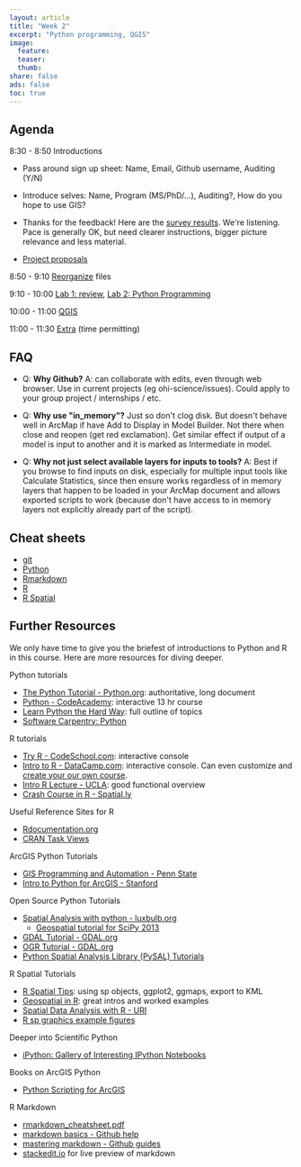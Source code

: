 ```yaml
---
layout: article
title: "Week 2"
excerpt: "Python programming, QGIS"
image:
  feature:
  teaser:
  thumb:
share: false
ads: false
toc: true
---
```


## Agenda

8:30 - 8:50 Introductions

- Pass around sign up sheet: Name, Email, Github username, Auditing (Y/N)

- Introduce selves: Name, Program (MS/PhD/...), Auditing?, How do you hope to use GIS?

- Thanks for the feedback! Here are the [survey results](https://docs.google.com/a/nceas.ucsb.edu/forms/d/1jwZg3MR2BrkDtRZl5QSkRjaXijL0JyUvAGiwkRQvBHc/viewanalytics#start=publishanalytics). We're listening. Pace is generally OK, but need clearer instructions, bigger picture relevance and less material. 

- [Project proposals](../project)

8:50 - 9:10 [Reorganize](./reorg.html) files

9:10 - 10:00 [Lab 1: review](../wk1/lab1.html#review), [Lab 2: Python Programming](./python.html)

10:00 - 11:00 [QGIS](./QGIS.html)

11:00 - 11:30 [Extra](./extra.html) (time permitting)
 
## FAQ

- Q: **Why Github?** A: can collaborate with edits, even through web browser. Use in current projects (eg ohi-science/issues). Could apply to your group project / internships / etc.

- Q: **Why use "in_memory"?** Just so don't clog disk. But doesn't behave well in ArcMap if have Add to Display in Model Builder. Not there when close and reopen (get red exclamation). Get similar effect if output of a model is input to another and it is marked as Intermediate in model.

- Q: **Why not just select available layers for inputs to tools?** A: Best if you browse to find inputs on disk, especially for multiple input tools like Calculate Statistics, since then ensure works regardless of in memory layers that happen to be loaded in your ArcMap document and allows exported scripts to work (because don't have access to in memory layers not explicitly already part of the script).

## Cheat sheets

- [git](cheatsheets/git_cheatsheet.pdf?raw=true)
- [Python](cheatsheets/python_cheat_sheet.pdf)
- [Rmarkdown](https://github.com/ucsb-bren/esm296-4f/blob/master/wk1/rmarkdown_cheatsheet.pdf?raw=true)
- [R](cheatsheets/r_cheatsheet.pdf)
- [R Spatial](http://www.maths.lancs.ac.uk/~rowlings/Teaching/UseR2012/cheatsheet.html)

## Further Resources

We only have time to give you the briefest of introductions to Python and R in this course. Here are more resources for diving deeper.

Python tutorials

- [The Python Tutorial - Python.org](https://docs.python.org/2/tutorial/): authoritative, long document
- [Python - CodeAcademy](http://www.codecademy.com/en/tracks/python): interactive 13 hr course
- [Learn Python the Hard Way](http://learnpythonthehardway.org/book/): full outline of topics
- [Software Carpentry: Python](http://www.software-carpentry.org/v5/novice/python/index.html)

R tutorials

- [Try R - CodeSchool.com](http://tryr.codeschool.com/levels/1/challenges/3): interactive console
- [Intro to R - DataCamp.com](https://www.datacamp.com/courses/introduction-to-r): interactive console. Can even customize and [create your our own course](https://github.com/Data-Camp/datacamp).
- [Intro R Lecture - UCLA](http://www.ats.ucla.edu/stat/r/seminars/intro.htm): good functional overview
- [Crash Course in R - Spatial.ly](http://spatial.ly/2013/05/crash/)

Useful Reference Sites for R

- [Rdocumentation.org](http://Rdocumentation.org)
- [CRAN Task Views](http://cran.r-project.org/web/views/)

ArcGIS Python Tutorials

- [GIS Programming and Automation - Penn State](https://www.e-education.psu.edu/geog485/)
- [Intro to Python for ArcGIS - Stanford](https://sites.google.com/site/stanfordgis2013/introduction-to-python-for-arcgis)

Open Source Python Tutorials

- [Spatial Analysis with python - luxbulb.org](http://complex.luxbulb.org/howto/spatial-analysis-python)
  - [Geospatial tutorial for SciPy 2013](https://github.com/kjordahl/SciPy2013)
- [GDAL Tutorial - GDAL.org](http://www.gdal.org/gdal_tutorial.html)
- [OGR Tutorial - GDAL.org](http://www.gdal.org/ogr_apitut.html)
- [Python Spatial Analysis Library (PySAL) Tutorials](http://pysal.readthedocs.org/en/latest/users/tutorials/intro.html)

R Spatial Tutorials

- [R Spatial Tips](http://spatial.ly/r/): using sp objects, ggplot2, ggmaps, export to KML
- [Geospatial in R](http://www.maths.lancs.ac.uk/~rowlings/Teaching/UseR2012/introductionTalk.html): great intros and worked examples
- [Spatial Data Analysis with R - URI](http://scicomp2014.edc.uri.edu/posts/2014-02-04-Hollister.html)
- [R sp graphics example figures](http://rspatial.r-forge.r-project.org/gallery/)

Deeper into Scientific Python

- [iPython: Gallery of Interesting IPython Notebooks](https://github.com/ipython/ipython/wiki/A-gallery-of-interesting-IPython-Notebooks)

Books on ArcGIS Python

- [Python Scripting for ArcGIS](http://www.amazon.com/Python-Scripting-ArcGIS-Paul-Zandbergen/dp/1589482824)

R Markdown

- [rmarkdown_cheatsheet.pdf](rmarkdown_cheatsheet.pdf)
- [markdown basics - Github help](https://help.github.com/articles/markdown-basics)
- [mastering markdown - Github guides](https://guides.github.com/features/mastering-markdown/)
- [stackedit.io](https://stackedit.io) for live preview of markdown
